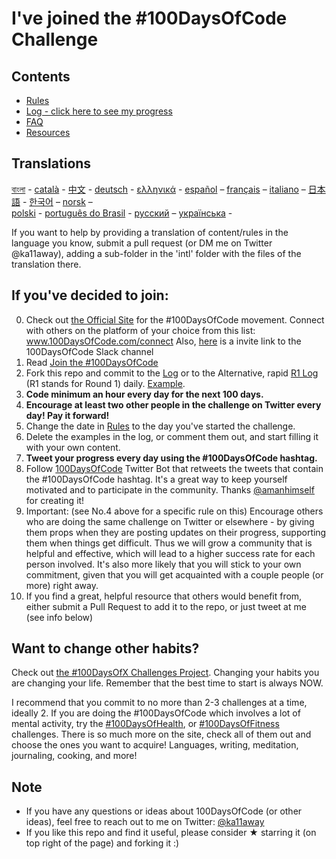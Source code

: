 # I've joined the #100DaysOfCode Challenge

## Contents

* [Rules](rules.md)
* [Log - click here to see my progress](log.md)
* [FAQ](FAQ.md)
* [Resources](resources.md)

## Translations

[বাংলা](https://github.com/kallaway/100-days-of-code/blob/master/intl/bn/README.md) -
[català](https://github.com/kallaway/100-days-of-code/blob/master/intl/ca/README.md) -
[中文](https://github.com/kallaway/100-days-of-code/blob/master/intl/ch/README.md) -
[deutsch](https://github.com/kallaway/100-days-of-code/blob/master/intl/de/README.md) -
[ελληνικά](https://github.com/kallaway/100-days-of-code/blob/master/intl/el/README.md) -
[español](https://github.com/kallaway/100-days-of-code/blob/master/intl/es/README.md) –
[français](https://github.com/kallaway/100-days-of-code/blob/master/intl/fr/README.md) –
[italiano](https://github.com/kallaway/100-days-of-code/blob/master/intl/it/README.md) –
[日本語](https://github.com/kallaway/100-days-of-code/blob/master/intl/ja/README.md) -
[한국어](https://github.com/kallaway/100-days-of-code/blob/master/intl/ko/README-ko.md) –
[norsk](https://github.com/kallaway/100-days-of-code/blob/master/intl/no/README.md) –  
[polski](https://github.com/kallaway/100-days-of-code/blob/master/intl/pl/README.md) -
[português do Brasil](https://github.com/kallaway/100-days-of-code/blob/master/intl/pt-br/LEIAME.md) -
[русский](https://github.com/kallaway/100-days-of-code/blob/master/intl/ru/README-ru.md) –
[українська](https://github.com/kallaway/100-days-of-code/blob/master/intl/ua/README-ua.md) -

If you want to help by providing a translation of content/rules in the language you know, submit a pull request (or DM me on Twitter @ka11away), adding a sub-folder in the 'intl' folder with the files of the translation there.

## If you've decided to join:

0. Check out [the Official Site](http://100daysofcode.com/) for the #100DaysOfCode movement. Connect with others on the platform of your choice from this list: www.100DaysOfCode.com/connect
    Also, [here](https://100xcode.slack.com/join/shared_invite/enQtOTE0NjE3Nzc3ODg4LTY0NDliODc5YWYyODc1OWVmNTllYWRhMDZmMTQwMmI3MTY0N2UxYWQwYjRiMjEzZTI0ZTIzYTdkNWY4MWM5MzE) is a invite link to the 100DaysOfCode Slack channel
1. Read [Join the #100DaysOfCode](https://www.freecodecamp.org/news/join-the-100daysofcode-556ddb4579e4)
2. Fork this repo and commit to the [Log](log.md) or to the Alternative, rapid [R1 Log](r1-log.md) (R1 stands for Round 1) daily. [Example](https://github.com/Kallaway/100-days-kallaway-log).
3. **Code minimum an hour every day for the next 100 days.**
4. **Encourage at least two other people in the challenge on Twitter every day! Pay it forward!**
5. Change the date in [Rules](rules.md) to the day you've started the challenge.
6. Delete the examples in the log, or comment them out, and start filling it with your own content.
7. **Tweet your progress every day using the #100DaysOfCode hashtag.**
8. Follow [100DaysOfCode](https://twitter.com/_100DaysOfCode) Twitter Bot that retweets the tweets that contain the #100DaysOfCode hashtag. It's a great way to keep yourself motivated and to participate in the community. Thanks [@amanhimself](https://twitter.com/amanhimself) for creating it!
9. Important: (see No.4 above for a specific rule on this) Encourage others who are doing the same challenge on Twitter or elsewhere - by giving them props when they are posting updates on their progress, supporting them when things get difficult. Thus we will grow a community that is helpful and effective, which will lead to a higher success rate for each person involved. It's also more likely that you will stick to your own commitment, given that you will get acquainted with a couple people (or more) right away.
10. If you find a great, helpful resource that others would benefit from, either submit a Pull Request to add it to the repo, or just tweet at me (see info below)

## Want to change other habits?

Check out [the #100DaysOfX Challenges Project](http://100daysofx.com/). Changing your habits you are changing your life. Remember that the best time to start is always NOW.

I recommend that you commit to no more than 2-3 challenges at a time, ideally 2. If you are doing the #100DaysOfCode which involves a lot of mental activity, try the [#100DaysOfHealth](http://100daysofx.com/where-x-is/health/), or [#100DaysOfFitness](http://100daysofx.com/challenges/) challenges. There is so much more on the site, check all of them out and choose the ones you want to acquire! Languages, writing, meditation, journaling, cooking, and more!

## Note

* If you have any questions or ideas about 100DaysOfCode (or other ideas), feel free to reach out to me on Twitter: [@ka11away](https://twitter.com/ka11away)
* If you like this repo and find it useful, please consider &#9733; starring it (on top right of the page) and forking it :)
